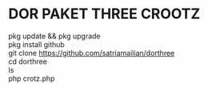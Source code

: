 <h1> DOR PAKET THREE CROOTZ</h1>



pkg update && pkg upgrade <br>
pkg install github  <br>
git clone https://github.com/satriamailian/dorthree  <br>
cd dorthree  <br>
ls <br>
php crotz.php <br>


